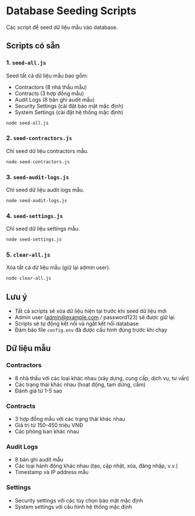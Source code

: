 # Database Seeding Scripts

Các script để seed dữ liệu mẫu vào database.

## Scripts có sẵn

### 1. `seed-all.js`
Seed tất cả dữ liệu mẫu bao gồm:
- Contractors (8 nhà thầu mẫu)
- Contracts (3 hợp đồng mẫu)
- Audit Logs (8 bản ghi audit mẫu)
- Security Settings (cài đặt bảo mật mặc định)
- System Settings (cài đặt hệ thống mặc định)

```bash
node seed-all.js
```

### 2. `seed-contractors.js`
Chỉ seed dữ liệu contractors mẫu.

```bash
node seed-contractors.js
```

### 3. `seed-audit-logs.js`
Chỉ seed dữ liệu audit logs mẫu.

```bash
node seed-audit-logs.js
```

### 4. `seed-settings.js`
Chỉ seed dữ liệu settings mẫu.

```bash
node seed-settings.js
```

### 5. `clear-all.js`
Xóa tất cả dữ liệu mẫu (giữ lại admin user).

```bash
node clear-all.js
```

## Lưu ý

- Tất cả scripts sẽ xóa dữ liệu hiện tại trước khi seed dữ liệu mới
- Admin user (admin@example.com / password123) sẽ được giữ lại
- Scripts sẽ tự động kết nối và ngắt kết nối database
- Đảm bảo file `config.env` đã được cấu hình đúng trước khi chạy

## Dữ liệu mẫu

### Contractors
- 8 nhà thầu với các loại khác nhau (xây dựng, cung cấp, dịch vụ, tư vấn)
- Các trạng thái khác nhau (hoạt động, tạm dừng, cấm)
- Đánh giá từ 1-5 sao

### Contracts
- 3 hợp đồng mẫu với các trạng thái khác nhau
- Giá trị từ 150-450 triệu VNĐ
- Các phòng ban khác nhau

### Audit Logs
- 8 bản ghi audit mẫu
- Các loại hành động khác nhau (tạo, cập nhật, xóa, đăng nhập, v.v.)
- Timestamp và IP address mẫu

### Settings
- Security settings với các tùy chọn bảo mật mặc định
- System settings với cấu hình hệ thống mặc định
